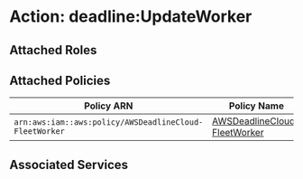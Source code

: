 # Action: deadline:UpdateWorker

## Attached Roles

## Attached Policies

| Policy ARN | Policy Name |
|------------|-------------|
| `arn:aws:iam::aws:policy/AWSDeadlineCloud-FleetWorker` | [AWSDeadlineCloud-FleetWorker](../policies.md#awsdeadlinecloud-fleetworker) |

## Associated Services


